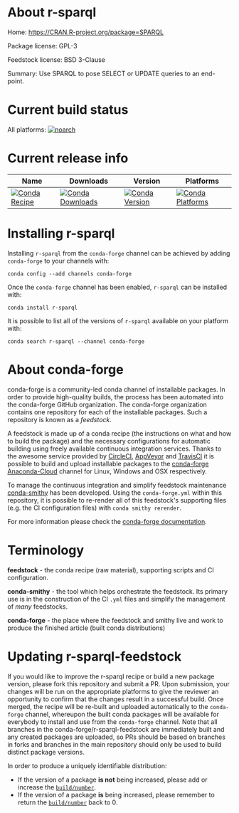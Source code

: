 About r-sparql
==============

Home: https://CRAN.R-project.org/package=SPARQL

Package license: GPL-3

Feedstock license: BSD 3-Clause

Summary: Use SPARQL to pose SELECT or UPDATE queries to an end-point. 



Current build status
====================

All platforms:
[![noarch](https://img.shields.io/circleci/project/github/conda-forge/r-sparql-feedstock/master.svg?label=noarch)](https://circleci.com/gh/conda-forge/r-sparql-feedstock)

Current release info
====================

| Name | Downloads | Version | Platforms |
| --- | --- | --- | --- |
| [![Conda Recipe](https://img.shields.io/badge/recipe-r--sparql-green.svg)](https://anaconda.org/conda-forge/r-sparql) | [![Conda Downloads](https://img.shields.io/conda/dn/conda-forge/r-sparql.svg)](https://anaconda.org/conda-forge/r-sparql) | [![Conda Version](https://img.shields.io/conda/vn/conda-forge/r-sparql.svg)](https://anaconda.org/conda-forge/r-sparql) | [![Conda Platforms](https://img.shields.io/conda/pn/conda-forge/r-sparql.svg)](https://anaconda.org/conda-forge/r-sparql) |

Installing r-sparql
===================

Installing `r-sparql` from the `conda-forge` channel can be achieved by adding `conda-forge` to your channels with:

```
conda config --add channels conda-forge
```

Once the `conda-forge` channel has been enabled, `r-sparql` can be installed with:

```
conda install r-sparql
```

It is possible to list all of the versions of `r-sparql` available on your platform with:

```
conda search r-sparql --channel conda-forge
```


About conda-forge
=================

conda-forge is a community-led conda channel of installable packages.
In order to provide high-quality builds, the process has been automated into the
conda-forge GitHub organization. The conda-forge organization contains one repository
for each of the installable packages. Such a repository is known as a *feedstock*.

A feedstock is made up of a conda recipe (the instructions on what and how to build
the package) and the necessary configurations for automatic building using freely
available continuous integration services. Thanks to the awesome service provided by
[CircleCI](https://circleci.com/), [AppVeyor](https://www.appveyor.com/)
and [TravisCI](https://travis-ci.org/) it is possible to build and upload installable
packages to the [conda-forge](https://anaconda.org/conda-forge)
[Anaconda-Cloud](https://anaconda.org/) channel for Linux, Windows and OSX respectively.

To manage the continuous integration and simplify feedstock maintenance
[conda-smithy](https://github.com/conda-forge/conda-smithy) has been developed.
Using the ``conda-forge.yml`` within this repository, it is possible to re-render all of
this feedstock's supporting files (e.g. the CI configuration files) with ``conda smithy rerender``.

For more information please check the [conda-forge documentation](https://conda-forge.org/docs/).

Terminology
===========

**feedstock** - the conda recipe (raw material), supporting scripts and CI configuration.

**conda-smithy** - the tool which helps orchestrate the feedstock.
                   Its primary use is in the construction of the CI ``.yml`` files
                   and simplify the management of *many* feedstocks.

**conda-forge** - the place where the feedstock and smithy live and work to
                  produce the finished article (built conda distributions)


Updating r-sparql-feedstock
===========================

If you would like to improve the r-sparql recipe or build a new
package version, please fork this repository and submit a PR. Upon submission,
your changes will be run on the appropriate platforms to give the reviewer an
opportunity to confirm that the changes result in a successful build. Once
merged, the recipe will be re-built and uploaded automatically to the
`conda-forge` channel, whereupon the built conda packages will be available for
everybody to install and use from the `conda-forge` channel.
Note that all branches in the conda-forge/r-sparql-feedstock are
immediately built and any created packages are uploaded, so PRs should be based
on branches in forks and branches in the main repository should only be used to
build distinct package versions.

In order to produce a uniquely identifiable distribution:
 * If the version of a package **is not** being increased, please add or increase
   the [``build/number``](https://conda.io/docs/user-guide/tasks/build-packages/define-metadata.html#build-number-and-string).
 * If the version of a package **is** being increased, please remember to return
   the [``build/number``](https://conda.io/docs/user-guide/tasks/build-packages/define-metadata.html#build-number-and-string)
   back to 0.
